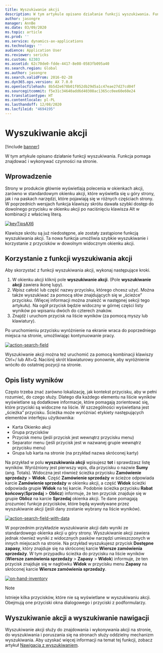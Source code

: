 ```yaml
---
title: Wyszukiwanie akcji
description: W tym artykule opisano działanie funkcji wyszukiwania. Funkcja pomaga znajdować i wykonywać czynności na stronie.
author: jasongre
manager: AnnBe
ms.date: 03/09/2020
ms.topic: article
ms.prod: ''
ms.service: dynamics-ax-applications
ms.technology: ''
audience: Application User
ms.reviewer: sericks
ms.custom: 62303
ms.assetid: 62c70de0-fdde-4417-8e08-0583fb095a40
ms.search.region: Global
ms.author: jasongre
ms.search.validFrom: 2016-02-28
ms.dyn365.ops.version: AX 7.0.0
ms.openlocfilehash: 8b5d2e678b01f052db29d5a1c47eae27d27cd04f
ms.sourcegitcommit: f5e31c34640add6d40308ac1365cc0ee60e60e24
ms.translationtype: HT
ms.contentlocale: pl-PL
ms.lasthandoff: 12/08/2020
ms.locfileid: "4694195"
---
```

# <a name="action-search"></a>Wyszukiwanie akcji

[!include [banner](../includes/banner.md)]

W tym artykule opisano działanie funkcji wyszukiwania. Funkcja pomaga znajdować i wykonywać czynności na stronie.

## <a name="introduction"></a>Wprowadzenie

Strony w produkcie głównie wyświetlają polecenia w okienkach akcji, zarówno w standardowym okienku akcji, które wyświetla się u góry strony, jak i na paskach narzędzi, które pojawiają się w różnych częściach strony. W poprzednich wersjach funkcja klawiszy skrótu dawała szybki dostęp do dowolnego przycisku w okienku akcji po naciśnięciu klawisza Alt w kombinacji z właściwą literą.

[![keyTipsAX6](./media/keytipsax6.png)](./media/keytipsax6.png)

Klawisze skrótu są już niedostępne, ale zostały zastąpione funkcją wyszukiwania akcji. Ta nowa funkcja umożliwia szybkie wyszukiwanie i korzystanie z przycisków w dowolnym widocznym okienku akcji.

## <a name="using-action-search"></a>Korzystanie z funkcji wyszukiwania akcji

Aby skorzystać z funkcji wyszukiwania akcji, wykonaj następujące kroki.

1. W okienku akcji kliknij pole **wyszukiwanie akcji**. (Pole **wyszukiwanie akcji** zawiera ikonę lupy).
2. Wpisz całość lub część nazwy przycisku, którego chcesz użyć. Można także wyszukiwać za pomocą słów znajdujących się w „ścieżce” przycisku. (Więcej informacji można znaleźć w następnej sekcji tego artykułu). Na ogół przycisk będzie widoczny w górnej części listy wyników po wpisaniu dwóch do czterech znaków.
3. Znajdź i uruchom przycisk na liście wyników (za pomocą myszy lub klawiatury).

Po uruchomieniu przycisku wyróżnienie na ekranie wraca do poprzedniego miejsca na stronie, umożliwiając kontynuowanie pracy.

[![action-search-field](./media/action-search-field.png)](./media/action-search-field.png)

Wyszukiwanie akcji można też uruchomić za pomocą kombinacji klawiszy Ctrl+/ lub Alt+Q. Naciśnij skrót klawiaturowy ponownie, aby wyróżnienie wróciło do ostatniej pozycji na stronie.

## <a name="understanding-the-results-list"></a>Opis listy wyników

Często trzeba znać zarówno lokalizację, jak kontekst przycisku, aby w pełni rozumieć, do czego służy. Dlatego dla każdego elementu na liście wyników wyświetlane są dodatkowe informacje, które pomagają zorientować się, które przyciski są widoczne na liście. W szczególności wyświetlana jest „ścieżka” przycisku. Ścieżka może wyróżniać etykiety następujących elementów interfejsu użytkownika:

- Karta Okienko akcji
- Grupa przycisków
- Przycisk menu (jeśli przycisk jest wewnątrz przycisku menu)
- Separator menu (jeśli przycisk jest w nazwanej grupie wewnątrz przycisku menu)
- Grupa lub karta na stronie (na przykład nazwa skróconej karty)

Na przykład w polu **wyszukiwania akcji** wpisujesz **tot** i sprawdzasz listę wyników. Wyróżniony jest pierwszy wpis, dla przycisku o nazwie **Sumy** (ang. Totals). Widoczna jest również ścieżka przycisku **Zamówienie sprzedaży** &gt; **Widok**. Część **Zamówienie sprzedaży** w ścieżce odpowiada karcie **Zamówienie sprzedaży** w okienku akcji, a część **Widok** ścieżki odpowiada grupie **Widok** na tej karcie. Podobnie ścieżka przycisku **Rabat końcowy**(**Sprzedaj** &gt; **Oblicz**) informuje, że ten przycisk znajduje się w grupie **Oblicz** na karcie **Sprzedaj** okienka akcji. Te dane pomagają zrozumieć funkcje przycisków, które będą wywoływane przez wyszukiwanie akcji (jeśli dany zostanie wybrany na liście wyników).

[![action-search-field-with-data](./media/action-search-field-with-data.png)](./media/action-search-field-with-data.png)

W poprzednim przykładzie wyszukiwanie akcji dało wyniki ze standardowego okienka akcji u góry strony. Wyszukiwanie akcji zawiera jednak również wyniki z widocznych pasków narzędzi umieszczonych w innych miejscach na stronie. Na przykład wyszukujesz przycisk **Dostępne zapasy**, który znajduje się na skróconej karcie **Wiersze zamówienia sprzedaży**. W tym przypadku ścieżka do przycisku na liście wyników (**Wiersze zamówienia sprzedaży** &gt; **Zapasy** &gt; **Widok**) informuje, że ten przycisk znajduje się w nagłówku **Widok** w przycisku menu **Zapasy** na skróconej karcie **Wiersze zamówienia sprzedaży**.

[![on-hand-inventory](./media/on-hand-inventory.png)](./media/on-hand-inventory.png)

> [!NOTE]
> Istnieje kilka przycisków, które nie są wyświetlane w wyszukiwaniu akcji. Obejmują one przyciski okna dialogowego i przyciski z podformularzy. 

## <a name="action-search-vs-navigation-search"></a>Wyszukiwanie akcji a wyszukiwanie nawigacji

Wyszukiwanie akcji służy do znajdowania i wykonywania akcji na stronie, do wyszukiwania i poruszania się na stronach służy oddzielny mechanizm wyszukiwania. Aby uzyskać więcej informacji na temat tej funkcji, zobacz artykuł [Nawigacja z wyszukiwaniem](navigation-search.md).
